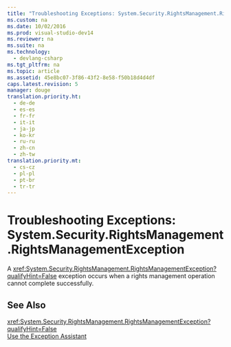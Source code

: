 ```yaml
---
title: "Troubleshooting Exceptions: System.Security.RightsManagement.RightsManagementException"
ms.custom: na
ms.date: 10/02/2016
ms.prod: visual-studio-dev14
ms.reviewer: na
ms.suite: na
ms.technology: 
  - devlang-csharp
ms.tgt_pltfrm: na
ms.topic: article
ms.assetid: 45e8bc07-3f86-43f2-8e58-f50b18d4d4df
caps.latest.revision: 5
manager: douge
translation.priority.ht: 
  - de-de
  - es-es
  - fr-fr
  - it-it
  - ja-jp
  - ko-kr
  - ru-ru
  - zh-cn
  - zh-tw
translation.priority.mt: 
  - cs-cz
  - pl-pl
  - pt-br
  - tr-tr
---
```

# Troubleshooting Exceptions: System.Security.RightsManagement.RightsManagementException
A <xref:System.Security.RightsManagement.RightsManagementException?qualifyHint=False> exception occurs when a rights management operation cannot complete successfully.  
  
## See Also  
 <xref:System.Security.RightsManagement.RightsManagementException?qualifyHint=False>   
 [Use the Exception Assistant](../Topic/How%20to:%20Use%20the%20Exception%20Assistant.md)